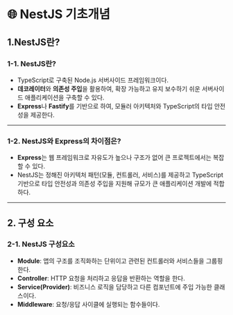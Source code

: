 # 🌐 NestJS 기초개념

## 1.NestJS란?

### 1-1. NestJS란?

- TypeScript로 구축된 Node.js 서버사이드 프레임워크이다.
- **데코레이터**와 **의존성 주입**을 활용하여, 확장 가능하고 유지 보수하기 쉬운 서버사이드 애플리케이션을 구축할 수 있다.
- **Express**나 **Fastify**를 기반으로 하여, 모듈러 아키텍처와 TypeScript의 타입 안전성을 제공한다.

---

### 1-2. NestJS와 Express의 차이점은?

- **Express**는 웹 프레임워크로 자유도가 높으나 구조가 없어 큰 프로젝트에서는 복잡할 수 있다.
- NestJS는 정해진 아키텍처 패턴(모듈, 컨트롤러, 서비스)를 제공하고 TypeScript 기반으로 타입 안전성과 의존성 주입을 지원해 규모가 큰 애플리케이션 개발에 적합하다.

---

## 2. 구성 요소

### 2-1. NestJS 구성요소

- **Module**: 앱의 구조를 조직화하는 단위이고 관련된 컨트롤러와 서비스들을 그룹핑한다.
- **Controller**: HTTP 요청을 처리하고 응답을 반환하는 역할을 한다.
- **Service(Provider)**: 비즈니스 로직을 담당하고 다른 컴포넌트에 주입 가능한 클래스이다.
- **Middleware**: 요청/응답 사이클에 실행되는 함수들이다.
